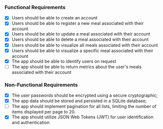### Functional Requirements

- [x] Users should be able to create an account
- [x] Users should be able to register a new meal associated with their account
- [x] Users should be able to update a meal associated with their account
- [x] Users should be able to delete a meal associated with their account
- [x] Users should be able to visualize all meals associated with their account
- [x] Users should be able to visualize a specific meal associated with their account
- [x] The app should be able to identify users on request
- [ ] The app should be able to return metrics about the user's meals associated with their account

### Non-Functional Requirements

- [x] The user passwords should be encrypted using a secure cryptographic;
- [x] The app data should be stored and persisted in a SQLite database;
- [ ] The app should implement pagination for all lists, limiting the number of items displayed per page to 20.
- [x] The app should utilize JSON Web Tokens (JWT) for user identification and authentication